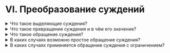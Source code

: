 # VI. Преобразование суждений

<details>
  <summary>Что такое выделяющие суждения?</summary>

  Суждения, отличительным признаком которых является слово 'только' (или 'лишь') и имеет дополнительное значение.

</details>

<details>
  <summary>Что такое превращение суждения и в чём его значение?</summary>

  Превращение суждений есть токой логический приём, посредством которого утвердительное суждение преоразцется в отрищательне или отрицательное утвердительное, но смысл суждения не изменяется.

</details>

<details>
  <summary>Что такое обращение суждения?</summary>

  Обращение есть токой логический приём, посредством которого подлежащее суждения превращается в сказуемое, а сказуемое в подлежащее.

</details>

<details>
  <summary>В каких случаях возможно простое обращение суждения?</summary>
</details>

<details>
  <summary>В каких случаях применяется обращение суждения с ограничением?</summary>
</details>

